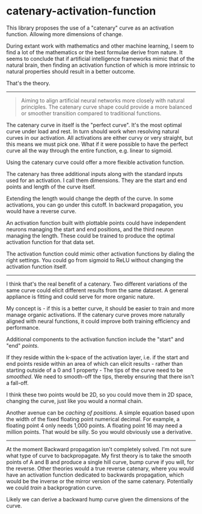 # catenary-activation-function

This library proposes the use of a "catenary" curve as an activation function. Allowing more dimensions of change.


During extant work with mathematics and other machine learning, I seem to find a lot of the mathematics or the best formulae derive from nature. It seems to conclude that if artificial intelligence frameworks mimic that of the natural brain, then finding an activation function of which is more intrinsic to natural properties should result in a better outcome.

That's the theory.

---

> Aiming to align artificial neural networks more closely with natural principles. The catenary curve shape could provide a more balanced or smoother transition compared to traditional functions.


The catenary curve in itself is the "perfect curve". It's the most optimal curve under load and rest. In turn should work when resolving natural curves in our activation. All activations are either curvy or very straight, but this means we must pick one. What if it were possible to have the perfect curve all the way through the entire function, e.g. linear to sigmoid.

Using the catenary curve could offer a more flexible activation function.

The catenary has three additional inputs along with the standard inputs used for an activation. I call them dimensions. They are the start and end points and length of the curve itself.

Extending the length would change the depth of the curve. In some activations, you can go under this cutoff. In backward propagation, you would have a reverse curve.

An activation function built with plottable points could have independent neurons managing the start and end positions, and the third neuron managing the length. These could be trained to produce the optimal activation function for that data set.

The activation function could mimic other activation functions by dialing the right settings. You could go from sigmoid to ReLU without changing the activation function itself.

---

I think that's the real benefit of a catenary. Two different variations of the same curve could elicit different results from the same dataset. A general appliance is fitting and could serve for more organic nature.

My concept is - if this is a better curve, it should be easier to train and more manage organic activations. If the catenary curve proves more naturally aligned with neural functions, it could improve both training efficiency and performance.


Additional components to the activation function include the "start" and "end" _points_.

If they reside within the k-space of the activation layer, i.e. if the start and end points reside within an area of which can elicit results - rather than starting outside of a 0 and 1 property - The tips of the curve need to be _smoothed_. We need to smooth-off the tips, thereby ensuring that there isn't a fall-off.

I think these two points would be 2D, so you could move them in 2D space, changing the curve, just like you would a normal chain.

Another avenue can be _caching of positions_. A simple equation based upon the width of the fixed floating point numerical decimal.
For example, a floating point 4 only needs 1,000 points. A floating point 16 may need a million points. That would be silly. So you would obviously use a derivative.

---

At the moment Backward propagation isn't completely solved. I'm not sure what type of curve to backpropagate. My first theory is to take the smooth points of A and B and produce a single hill curve, bump curve if you will, for the reverse. Other theories would a true reverse catenary, where you would have an activation function dedicated to backwards propagation, which would be the inverse or the mirror version of the same catenary. Potentially we could _train_ a backprogration curve.

Likely we can derive a backward hump curve given the dimensions of the curve.